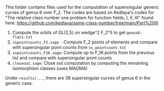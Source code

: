 This folder contains files used for the computation of supersingular generic curves of genus 6 over F_2. The codes are based on Kedlaya's codes for "The relative class number one problem for function fields, I, II, III" found here: https://github.com/kedlaya/same-class-number/tree/main/Part%20III

1. Compute the orbits of GL(2,5) on wedge^2 F_2^5 to get ```genus6-flats.txt```
2. ```sspointcounts_F2.sage ```: Compute F_2 points of elements and compare with supersingular point counts from ```ss_pointcount.txt```
3. ```sspointcounts_F16.sage```: Compute up to F_16 points from the previous list and compare with supersingular point counts
4. ```closeout.sage```: Close out computation by computing the remaining isomorphism classes (uses MAGMA)

Under ```results/...```, there are 38 supersingular curves of genus 6 in the generic case.

